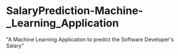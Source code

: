 # SalaryPrediction-Machine-_Learning_Application
"A Machine Learning Application to predict the Software Developer's Salary"
